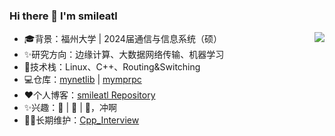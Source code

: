 ### Hi there 👋 I'm smileatl

<!--
**smileatl/smileatl** is a ✨ _special_ ✨ repository because its `README.md` (this file) appears on your GitHub profile.

Here are some ideas to get you started:

- 🔭 I’m currently working on ...
- 🌱 I’m currently learning ...
- 👯 I’m looking to collaborate on ...
- 🤔 I’m looking for help with ...
- 💬 Ask me about ...
- 📫 How to reach me: ...
- 😄 Pronouns: ...
- ⚡ Fun fact: ...
-->

<img align="right" src="https://github-readme-stats.vercel.app/api?username=smileatl&show_icons=true&hide_title=true" />  

- :mortar_board:背景：福州大学 | 2024届通信与信息系统（硕）
- ✨研究方向：边缘计算、大数据网络传输、机器学习
- :hammer:技术栈：Linux、C++、Routing&Switching
- :computer:仓库：[mynetlib](https://github.com/smileatl/mynetlib) | [mymprpc](https://github.com/smileatl/MyRPC)
- :heart:个人博客：[smileatl Repository](https://smileatl.gitee.io/)
- :sparkles:兴趣：:basketball: | :badminton: | :book:，冲啊
- :weight_lifting_man:长期维护：[Cpp_Interview](https://github.com/smileatl/Cpp_Interview)


